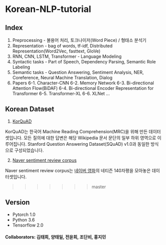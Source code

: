 ﻿# Korean-NLP-tutorial

## Index
1. Preprocessing - 불용어 처리, 토크나이저(Word Piece) / 형태소 분석기
2. Representation - bag of words, tf-idf, Distributed Representation(Word2Vec, fasttext, GloVe)
3. RNN, CNN, LSTM, Transformer - Language Modeling
4. Syntactic tasks - Part of Speech, Dependency Parsing, Semantic Role Labeling
5. Semantic tasks - Question Answering, Sentiment Analysis, NER, Coreference, Neural Machine Translation, Dialog
6. Papers
6-1. Character-CNN
6-2. Memory Network
6-3. Bi-directional Attention Flow(BiDAF)
6-4. Bi-directional Encoder Representation for Transformer
6-5. Transformer-XL
6-6. XLNet
...

## Korean Dataset
1. [KorQuAD](https://korquad.github.io/)

KorQuAD는 한국어 Machine Reading Comprehension(MRC)을 위해 만든 데이터셋입니다. 모든 질의에 대한 답변은 해당 Wikipedia 문서 문단의 일부 하위 영역으로 이루어집니다. Stanford Question Answering Dataset(SQuAD) v1.0과 동일한 방식으로 구성되었습니다.

2. [Naver sentiment review corpus](https://github.com/e9t/nsmc)

Naver sentiment review corpus는 [네이버 영화](https://movie.naver.com/movie/point/af/list.nhn)의 네티즌 140자평을 모아놓은 데이터셋입니다.

>>>>>>> master
## Version
- Pytorch 1.0
- Python 3.6
- Tensorflow 2.0

#### Collaborators: 김태희, 양태일, 전윤회, 조단비, 홍지민
